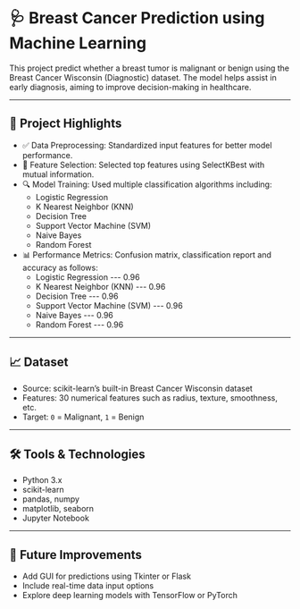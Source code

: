 
# 🩺 Breast Cancer Prediction using Machine Learning

This project predict whether a breast tumor is malignant or benign using the Breast Cancer Wisconsin (Diagnostic) dataset. The model helps assist in early diagnosis, aiming to improve decision-making in healthcare.

---

## 📌 Project Highlights

- ✅ Data Preprocessing: Standardized input features for better model performance.
- 🧠 Feature Selection: Selected top features using SelectKBest with mutual information.
- 🔍 Model Training: Used multiple classification algorithms including:
  - Logistic Regression
  - K Nearest Neighbor (KNN)
  - Decision Tree
  - Support Vector Machine (SVM)
  - Naive Bayes
  - Random Forest
- 📊 Performance Metrics: Confusion matrix, classification report and accuracy as follows:
  - Logistic Regression      --- 0.96
  - K Nearest Neighbor (KNN) --- 0.96
  - Decision Tree            --- 0.96
  - Support Vector Machine (SVM) --- 0.96
  - Naive Bayes              --- 0.96
  - Random Forest            --- 0.96

---

## 📈 Dataset

- Source: scikit-learn’s built-in Breast Cancer Wisconsin dataset
- Features: 30 numerical features such as radius, texture, smoothness, etc.
- Target: `0` = Malignant, `1` = Benign

---

## 🛠️ Tools & Technologies

- Python 3.x
- scikit-learn
- pandas, numpy
- matplotlib, seaborn
- Jupyter Notebook

---

## 📌 Future Improvements

- Add GUI for predictions using Tkinter or Flask
- Include real-time data input options
- Explore deep learning models with TensorFlow or PyTorch

